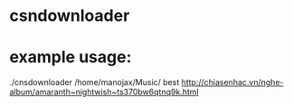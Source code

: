 # csndownloader
# example usage:

./cnsdownloader /home/manojax/Music/ best http://chiasenhac.vn/nghe-album/amaranth~nightwish~ts370bw6qtnq9k.html
